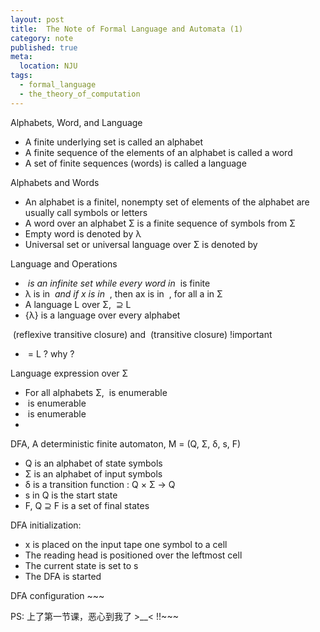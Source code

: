 ```yaml
---
layout: post
title:  The Note of Formal Language and Automata (1)
category: note
published: true
meta:
  location: NJU
tags:
  - formal_language
  - the_theory_of_computation
---
```


Alphabets, Word, and Language

* A finite underlying set is called an alphabet
* A finite sequence of the elements of an alphabet is called a word
* A set of finite sequences (words) is called a language

Alphabets and Words

* An alphabet is a finitel, nonempty set of elements of the alphabet are usually call symbols or letters
* A word over an alphabet &Sigma; is a finite sequence of symbols from &Sigma;
* Empty word is denoted by &lambda;
* Universal set or universal language over &Sigma; is denoted by <math>&Sigma;^*</math>

Language and Operations

* <math>&Sigma;^*</math> is an infinite set while every word in <math>&Sigma;^*</math> is finite
* &lambda; is in <math>&Sigma;^*</math> and if x is in <math>&Sigma;^*</math> , then ax is in <math>&Sigma;^*</math> , for all a in &Sigma; 
* A language L over &Sigma;, <math>&Sigma;^*</math> &supe; L
* {&lambda;} is a language over every alphabet

<math>L^*</math> (reflexive transitive closure) and <math> L^+</math> (transitive closure) !important

* <math>L^+</math> = L<math>L^*</math> ? why ?

Language expression over &Sigma;

* For all alphabets &Sigma;, <math>&Sigma^*</math> is enumerable
* <math>E_&Sigma;</math> is enumerable
* <math>L_&Sigma;</math> is enumerable
* <math>L_&Sigma; &sub; 2^&Sigma;^*</math> 

DFA, A deterministic finite automaton, M = (Q, &Sigma;, &delta;, s, F)

* Q is an alphabet of state symbols
* &Sigma; is an alphabet of input symbols
* &delta; is a transition function : Q &times; &Sigma; -> Q
* s in Q is the start state
* F, Q &supe; F is a set of final states 

DFA initialization:

* x is placed on the input tape one symbol to a cell
* The reading head is positioned over the leftmost cell
* The current state is set to s
* The DFA is started

DFA configuration ~~~

PS: 上了第一节课，恶心到我了 >__< !!~~~

